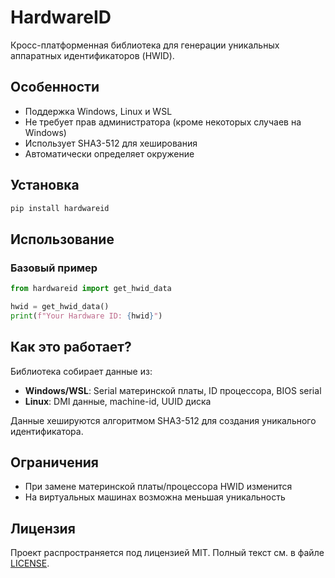 # HardwareID

Кросс-платформенная библиотека для генерации уникальных аппаратных идентификаторов (HWID).

## Особенности

- Поддержка Windows, Linux и WSL
- Не требует прав администратора (кроме некоторых случаев на Windows)
- Использует SHA3-512 для хеширования
- Автоматически определяет окружение

## Установка

```bash
pip install hardwareid
```

## Использование

### Базовый пример
```python
from hardwareid import get_hwid_data

hwid = get_hwid_data()
print(f"Your Hardware ID: {hwid}")
```


## Как это работает?
Библиотека собирает данные из:
- **Windows/WSL**: Serial материнской платы, ID процессора, BIOS serial
- **Linux**: DMI данные, machine-id, UUID диска

Данные хешируются алгоритмом SHA3-512 для создания уникального идентификатора.

## Ограничения
- При замене материнской платы/процессора HWID изменится
- На виртуальных машинах возможна меньшая уникальность

## Лицензия
Проект распространяется под лицензией MIT. Полный текст см. в файле [LICENSE](LICENSE).
